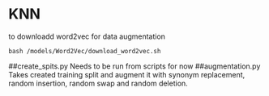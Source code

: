 
# KNN
to downloadd word2vec for data augmentation
```
bash /models/Word2Vec/download_word2vec.sh
```

##create_spits.py
Needs to be run from scripts for now
##augmentation.py
Takes created training split and augment it with synonym replacement, random insertion, random swap and random deletion.

